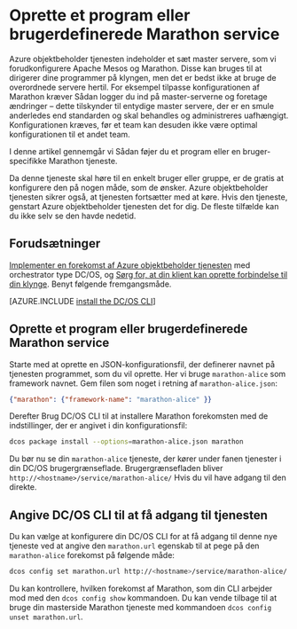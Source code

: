 <properties
   pageTitle="Programmet eller brugerdefinerede Marathon tjenesten | Microsoft Azure"
   description="Oprette et program eller brugerdefinerede Marathon service"
   services="container-service"
   documentationCenter=""
   authors="rgardler"
   manager="timlt"
   editor=""
   tags="acs, azure-container-service"
   keywords="Beholdere, Marathon, Micro-tjenester, DC/OS, Azure"/>

<tags
   ms.service="container-service"
   ms.devlang="na"
   ms.topic="get-started-article"
   ms.tgt_pltfrm="na"
   ms.workload="na"
   ms.date="04/12/2016"
   ms.author="rogardle"/>

# <a name="create-an-application-or-user-specific-marathon-service"></a>Oprette et program eller brugerdefinerede Marathon service

Azure objektbeholder tjenesten indeholder et sæt master servere, som vi forudkonfigurere Apache Mesos og Marathon. Disse kan bruges til at dirigerer dine programmer på klyngen, men det er bedst ikke at bruge de overordnede servere hertil. For eksempel tilpasse konfigurationen af Marathon kræver Sådan logger du ind på master-serverne og foretage ændringer – dette tilskynder til entydige master servere, der er en smule anderledes end standarden og skal behandles og administreres uafhængigt. Konfigurationen kræves, før et team kan desuden ikke være optimal konfigurationen til et andet team.

I denne artikel gennemgår vi Sådan føjer du et program eller en bruger-specifikke Marathon tjeneste.

Da denne tjeneste skal høre til en enkelt bruger eller gruppe, er de gratis at konfigurere den på nogen måde, som de ønsker. Azure objektbeholder tjenesten sikrer også, at tjenesten fortsætter med at køre. Hvis den tjeneste, genstart Azure objektbeholder tjenesten det for dig. De fleste tilfælde kan du ikke selv se den havde nedetid.

## <a name="prerequisites"></a>Forudsætninger

[Implementer en forekomst af Azure objektbeholder tjenesten](container-service-deployment.md) med orchestrator type DC/OS, og [Sørg for, at din klient kan oprette forbindelse til din klynge](container-service-connect.md). Benyt følgende fremgangsmåde.

[AZURE.INCLUDE [install the DC/OS CLI](../../includes/container-service-install-dcos-cli-include.md)]

## <a name="create-an-application-or-user-specific-marathon-service"></a>Oprette et program eller brugerdefinerede Marathon service

Starte med at oprette en JSON-konfigurationsfil, der definerer navnet på tjenesten programmet, som du vil oprette. Her vi bruge `marathon-alice` som framework navnet. Gem filen som noget i retning af `marathon-alice.json`:

```json
{"marathon": {"framework-name": "marathon-alice" }}
```

Derefter Brug DC/OS CLI til at installere Marathon forekomsten med de indstillinger, der er angivet i din konfigurationsfil:

```bash
dcos package install --options=marathon-alice.json marathon
```

Du bør nu se din `marathon-alice` tjeneste, der kører under fanen tjenester i din DC/OS brugergrænseflade. Brugergrænsefladen bliver `http://<hostname>/service/marathon-alice/` Hvis du vil have adgang til den direkte.

## <a name="set-the-dcos-cli-to-access-the-service"></a>Angive DC/OS CLI til at få adgang til tjenesten

Du kan vælge at konfigurere din DC/OS CLI for at få adgang til denne nye tjeneste ved at angive den `marathon.url` egenskab til at pege på den `marathon-alice` forekomst på følgende måde:

```bash
dcos config set marathon.url http://<hostname>/service/marathon-alice/
```

Du kan kontrollere, hvilken forekomst af Marathon, som din CLI arbejder mod med den `dcos config show` kommandoen. Du kan vende tilbage til at bruge din masterside Marathon tjeneste med kommandoen `dcos config unset marathon.url`.

